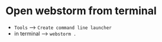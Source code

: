 # Open webstorm from terminal

- `Tools` --> `Create command line launcher`
- in terminal --> `webstorm .`
